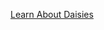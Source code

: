 [Learn About Daisies](https://www.americanmeadows.com/wildflower-seeds/daisy-seeds/all-about-daisies)
